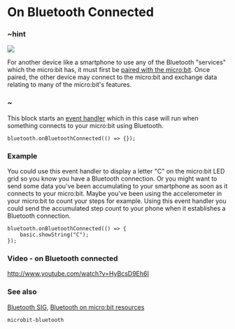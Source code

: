 # On Bluetooth Connected 

### ~hint
![](/static/bluetooth/Bluetooth_SIG.png)

For another device like a smartphone to use any of the Bluetooth "services" which the micro:bit has, it must first be [paired with the micro:bit](/reference/bluetooth/bluetooth-pairing). Once paired, the other device may connect to the micro:bit and exchange data relating to many of the micro:bit's features.

### ~

This block starts an [event handler](/reference/event-handler) which in this case will run 
when something connects to your micro:bit using Bluetooth.

```sig
bluetooth.onBluetoothConnected(() => {});
```

### Example

You could use this event handler to display a letter "C" on the micro:bit LED grid so you know you have a Bluetooth connection. Or you might want to send some data you've been accumulating to your smartphone as soon as it connects to your micro:bit. Maybe you've been using the accelerometer in your micro:bit to count your steps for example. Using this event handler you could send the accumulated step count to your phone when it establishes a Bluetooth connection.     

```blocks
bluetooth.onBluetoothConnected(() => {
    basic.showString("C");
});
```

### Video - on Bluetooth connected

http://www.youtube.com/watch?v=HyBcsD9Eh6I

### See also

[Bluetooth SIG](https://www.bluetooth.com), [Bluetooth on micro:bit resources](http://bluetooth-mdw.blogspot.co.uk/p/bbc-microbit.html)

```package
microbit-bluetooth
```